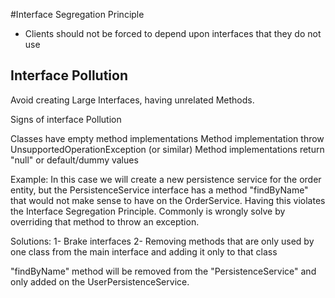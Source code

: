 #Interface Segregation Principle

- Clients should not be forced to depend upon interfaces that they do not use

## Interface Pollution

Avoid creating Large Interfaces, having unrelated Methods.

Signs of interface Pollution

Classes have empty method implementations
Method implementation throw UnsupportedOperationException (or similar)
Method implementations return "null" or default/dummy values

Example:
In this case we will create a new persistence service for the order entity, but the PersistenceService interface has a method "findByName" that would not make sense to have on the OrderService. Having this violates the Interface Segregation Principle. Commonly is wrongly solve by overriding that method to throw an exception.

Solutions:
1- Brake interfaces
2- Removing methods that are only used by one class from the main interface and adding it only to that class

"findByName" method will be removed from the "PersistenceService" and only added on the UserPersistenceService.
